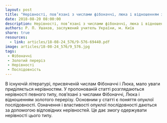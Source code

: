 ```yaml
---
layout: post
title: "Нерівності, пов’язані з числами фібоначчі, люка і відношенням золотого перерізу"
date: 2018-08-20 08:00:00
description: Нерівності, пов’язані з числами фібоначчі, люка і відношенням золотого перерізу
authors: Р. П. Ушаков, заслужений учитель України, м. Київ
share: true
resources:
  - link: articles/18-08-24_576/9-576-69440.pdf
image: articles/18-08-24_576/9_576.jpg
tags:
 - Фібоначчі
 - Золотий переріз
 - Нерівності
 - Послідовність
---
```


 В існуючій літературі, присвяченій числам Фібоначчі і Люка, мало уваги приділяється нерівностям. У пропонованій статті розглядаються нерівності певного типу, пов’язані з числами Фібоначчі, Люка і відношенням золотого перерізу. Основним у статті є поняття опуклої послідовності. Означення і властивості опуклої послідовності даються за допомогою відповідних нерівностей. Це дає змогу одержувати нерівності цього типу.
